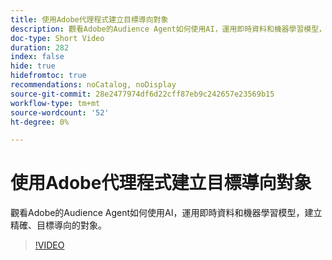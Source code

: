```yaml
---
title: 使用Adobe代理程式建立目標導向對象
description: 觀看Adobe的Audience Agent如何使用AI，運用即時資料和機器學習模型，建立精確、目標導向的對象。
doc-type: Short Video
duration: 282
index: false
hide: true
hidefromtoc: true
recommendations: noCatalog, noDisplay
source-git-commit: 28e2477974df6d22cff87eb9c242657e23569b15
workflow-type: tm+mt
source-wordcount: '52'
ht-degree: 0%

---
```



# 使用Adobe代理程式建立目標導向對象

觀看Adobe的Audience Agent如何使用AI，運用即時資料和機器學習模型，建立精確、目標導向的對象。

<!-- 62_S653_3442539_281_goaldriven-audience-creation-with-adobe-agents -->
>[!VIDEO](https://video.tv.adobe.com/v/3458193/?learn=on&enablevpops=true)
